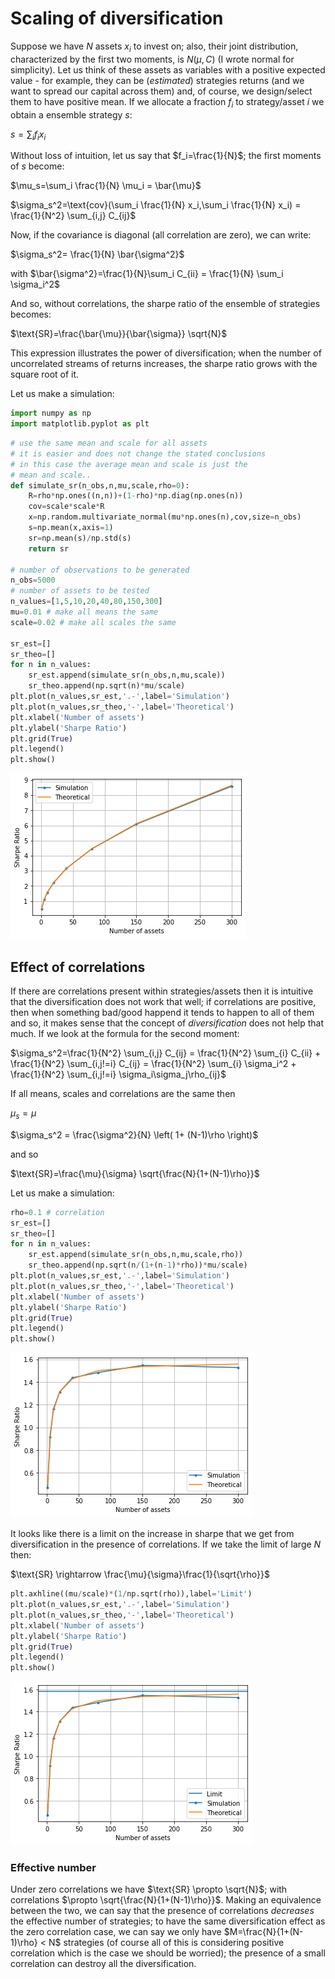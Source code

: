 # Scaling of diversification

Suppose we have $N$ assets $x_i$ to invest on; also, their joint distribution, characterized by the first two moments, is $N(\mu,C)$ (I wrote normal for simplicity). Let us think of these assets as variables with a positive expected value - for example, they can be (_estimated_) strategies returns (and we want to spread our capital across them) and, of course, we design/select them to have positive mean. If we allocate a fraction $f_i$ to strategy/asset $i$ we obtain a ensemble strategy $s$:

$s=\sum_i f_i x_i$

Without loss of intuition, let us say that $f_i=\frac{1}{N}$; the first moments of $s$ become:

$\mu_s=\sum_i \frac{1}{N} \mu_i = \bar{\mu}$

$\sigma_s^2=\text{cov}(\sum_i \frac{1}{N} x_i,\sum_i \frac{1}{N} x_i) = \frac{1}{N^2} \sum_{i,j} C_{ij}$

Now, if the covariance is diagonal (all correlation are zero), we can write:

$\sigma_s^2= \frac{1}{N} \bar{\sigma^2}$

with $\bar{\sigma^2}=\frac{1}{N}\sum_i C_{ii} = \frac{1}{N} \sum_i \sigma_i^2$

And so, without correlations, the sharpe ratio of the ensemble of strategies becomes:

$\text{SR}=\frac{\bar{\mu}}{\bar{\sigma}} \sqrt{N}$

This expression illustrates the power of diversification; when the number of uncorrelated streams of returns increases, the sharpe ratio grows with the square root of it.

Let us make a simulation:


```python
import numpy as np
import matplotlib.pyplot as plt
```


```python
# use the same mean and scale for all assets
# it is easier and does not change the stated conclusions
# in this case the average mean and scale is just the
# mean and scale..
def simulate_sr(n_obs,n,mu,scale,rho=0):
    R=rho*np.ones((n,n))+(1-rho)*np.diag(np.ones(n))
    cov=scale*scale*R
    x=np.random.multivariate_normal(mu*np.ones(n),cov,size=n_obs)
    s=np.mean(x,axis=1)
    sr=np.mean(s)/np.std(s)
    return sr

# number of observations to be generated
n_obs=5000
# number of assets to be tested
n_values=[1,5,10,20,40,80,150,300]
mu=0.01 # make all means the same
scale=0.02 # make all scales the same

sr_est=[]
sr_theo=[]
for n in n_values:
    sr_est.append(simulate_sr(n_obs,n,mu,scale))
    sr_theo.append(np.sqrt(n)*mu/scale)
plt.plot(n_values,sr_est,'.-',label='Simulation')
plt.plot(n_values,sr_theo,'-',label='Theoretical')
plt.xlabel('Number of assets')
plt.ylabel('Sharpe Ratio')
plt.grid(True)
plt.legend()
plt.show()
```



![png](/images/scale_div/output_2_0.png)
    


## Effect of correlations

If there are correlations present within strategies/assets then it is intuitive that the diversification does not work that well; if correlations are positive, then when something bad/good happend it tends to happen to all of them and so, it makes sense that the concept of _diversification_ does not help that much. If we look at the formula for the second moment:


$\sigma_s^2=\frac{1}{N^2} \sum_{i,j} C_{ij} = \frac{1}{N^2} \sum_{i} C_{ii} + \frac{1}{N^2} \sum_{i,j!=i} C_{ij} = \frac{1}{N^2} \sum_{i} \sigma_i^2 + \frac{1}{N^2} \sum_{i,j!=i} \sigma_i\sigma_j\rho_{ij}$ 

If all means, scales and correlations are the same then

$\mu_s=\mu$

$\sigma_s^2 = \frac{\sigma^2}{N} \left( 1+ (N-1)\rho \right)$

and so

$\text{SR}=\frac{\mu}{\sigma} \sqrt{\frac{N}{1+(N-1)\rho}}$

Let us make a simulation:


```python
rho=0.1 # correlation
sr_est=[]
sr_theo=[]
for n in n_values:
    sr_est.append(simulate_sr(n_obs,n,mu,scale,rho))
    sr_theo.append(np.sqrt(n/(1+(n-1)*rho))*mu/scale)
plt.plot(n_values,sr_est,'.-',label='Simulation')
plt.plot(n_values,sr_theo,'-',label='Theoretical')
plt.xlabel('Number of assets')
plt.ylabel('Sharpe Ratio')
plt.grid(True)
plt.legend()
plt.show()
```


    
![png](/images/scale_div/output_4_0.png)
    


It looks like there is a limit on the increase in sharpe that we get from diversification in the presence of correlations. If we take the limit of large $N$ then:

$\text{SR} \rightarrow \frac{\mu}{\sigma}\frac{1}{\sqrt{\rho}}$



```python
plt.axhline((mu/scale)*(1/np.sqrt(rho)),label='Limit')
plt.plot(n_values,sr_est,'.-',label='Simulation')
plt.plot(n_values,sr_theo,'-',label='Theoretical')
plt.xlabel('Number of assets')
plt.ylabel('Sharpe Ratio')
plt.grid(True)
plt.legend()
plt.show()
```


    
![png](/images/scale_div/output_6_0.png)
    


### Effective number

Under zero correlations we have $\text{SR} \propto \sqrt{N}$; with correlations $\propto \sqrt{\frac{N}{1+(N-1)\rho}}$. Making an equivalence between the two, we can say that the presence of correlations _decreases_ the effective number of strategies; to have the same diversification effect as the zero correlation case, we can say we only have $M=\frac{N}{1+(N-1)\rho} < N$ strategies (of course all of this is considering positive correlation which is the case we should be worried); the presence of a small correlation can destroy all the diversification.
